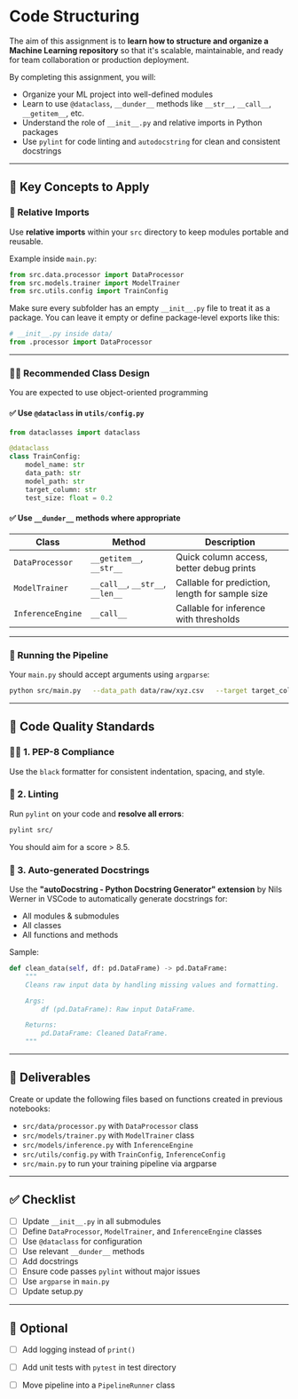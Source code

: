 
# Code Structuring 

The aim of this assignment is to **learn how to structure and organize a Machine Learning repository** so that it's scalable, maintainable, and ready for team collaboration or production deployment.

By completing this assignment, you will:

- Organize your ML project into well-defined modules
- Learn to use `@dataclass`, `__dunder__` methods like `__str__`, `__call__`, `__getitem__`, etc.
- Understand the role of `__init__.py` and relative imports in Python packages
- Use `pylint` for code linting and `autodocstring` for clean and consistent docstrings

---

## 🧰 Key Concepts to Apply

### 🔁 Relative Imports

Use **relative imports** within your `src` directory to keep modules portable and reusable.

Example inside `main.py`:
```python
from src.data.processor import DataProcessor
from src.models.trainer import ModelTrainer
from src.utils.config import TrainConfig
```

Make sure every subfolder has an empty `__init__.py` file to treat it as a package. You can leave it empty or define package-level exports like this:
```python
# __init__.py inside data/
from .processor import DataProcessor
```

---

### 🧑‍💻 Recommended Class Design

You are expected to use object-oriented programming

#### ✅ Use `@dataclass` in `utils/config.py`
```python
from dataclasses import dataclass

@dataclass
class TrainConfig:
    model_name: str
    data_path: str
    model_path: str
    target_column: str
    test_size: float = 0.2
```

#### ✅ Use `__dunder__` methods where appropriate
| Class | Method | Description |
|-------|--------|-------------|
| `DataProcessor` | `__getitem__`, `__str__` | Quick column access, better debug prints |
| `ModelTrainer` | `__call__`, `__str__`, `__len__` | Callable for prediction, length for sample size |
| `InferenceEngine` | `__call__` | Callable for inference with thresholds |

---

### 🧪 Running the Pipeline

Your `main.py` should accept arguments using `argparse`:
```bash
python src/main.py   --data_path data/raw/xyz.csv   --target target_column   --model lgbm   --model_path models/model.pkl   --infer
```

---

## 🧹 Code Quality Standards

### 🧑‍🔧 1. PEP-8 Compliance
Use the `black` formatter for consistent indentation, spacing, and style.

### 📎 2. Linting
Run `pylint` on your code and **resolve all errors**:
```bash
pylint src/ 
```

You should aim for a score > 8.5.

### 📝 3. Auto-generated Docstrings
Use the **"autoDocstring - Python Docstring Generator" extension** by Nils Werner in VSCode to automatically generate docstrings for:

- All modules & submodules
- All classes
- All functions and methods

Sample:
```python
def clean_data(self, df: pd.DataFrame) -> pd.DataFrame:
    """
    Cleans raw input data by handling missing values and formatting.

    Args:
        df (pd.DataFrame): Raw input DataFrame.

    Returns:
        pd.DataFrame: Cleaned DataFrame.
    """
```

---

## 📂 Deliverables

Create or update the following files based on functions created in previous notebooks:
- `src/data/processor.py` with `DataProcessor` class
- `src/models/trainer.py` with `ModelTrainer` class
- `src/models/inference.py` with `InferenceEngine`
- `src/utils/config.py` with `TrainConfig`, `InferenceConfig`
- `src/main.py` to run your training pipeline via argparse

---

## ✅ Checklist

- [ ] Update `__init__.py` in all submodules  
- [ ] Define `DataProcessor`, `ModelTrainer`, and `InferenceEngine` classes  
- [ ] Use `@dataclass` for configuration  
- [ ] Use relevant `__dunder__` methods  
- [ ] Add docstrings 
- [ ] Ensure code passes `pylint` without major issues  
- [ ] Use `argparse` in `main.py`
- [ ] Update setup.py

---

## 🏁 Optional

- [ ] Add logging instead of `print()`  
- [ ] Add unit tests with `pytest` in test directory
- [ ] Move pipeline into a `PipelineRunner` class  

